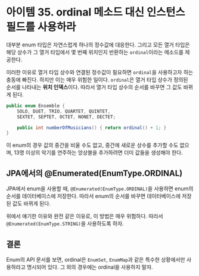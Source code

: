 # 아이템 35. ordinal 메소드 대신 인스턴스 필드를 사용하라

대부분 enum 타입은 자연스럽게 하나의 정수값에 대응한다. 그리고 모든 열거 타입은 해당 상수가 그 열거 타입에서 몇 번째 위치인지 반환하는 `ordinal`이라는 메소드를 제공한다.

이러한 이유로 열거 타입 상수와 연결된 정수값이 필요하면 `ordinal`을 사용하고자 하는 충동에 빠진다. 하지만 이는 매우 위험한 일이다. `ordinal`은 열거 타입 상수가 정의된 순서를 나타내는 **위치 인덱스**이다. 따라서 열거 타입 상수의 순서를 바꾸면 그 값도 바뀌게 된다.

```java
public enum Ensemble {
    SOLO, DUET, TRIO, QUARTET, QUINTET,
    SEXTET, SEPTET, OCTET, NONET, DECTET;

    public int numberOfMusicians() { return ordinal() + 1; }
}
```

이 enum의 경우 값의 중간을 비울 수도 없고, 중간에 새로운 상수를 추가할 수도 없으며, 13명 이상의 악기를 연주하는 앙상블을 추가하려면 더미 값들을 생성해야 한다.

## JPA에서의 @Enumerated(EnumType.ORDINAL)

JPA에서 enum을 사용할 때, `@Enumerated(EnumType.ORDINAL)`을 사용하면 enum의 순서를 데이터베이스에 저장한다. 따라서 enum의 순서를 바꾸면 데이터베이스에 저장된 값도 바뀌게 된다.

위에서 얘기한 이유와 완전 같은 이유로, 이 방법은 매우 위험하다. 따라서 `@Enumerated(EnumType.STRING)`을 사용하도록 하자.

## 결론

Enum의 API 문서를 보면, ordinal은 `EnumSet`, `EnumMap`과 같은 특수한 상황에서만 사용하라고 명시되어 있다. 그 외의 경우에는 ordinal을 사용하지 말자.
